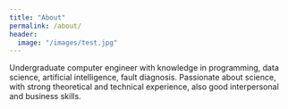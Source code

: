 ```yaml
---
title: "About"
permalink: /about/
header:
  image: "/images/test.jpg"
---
```


Undergraduate computer engineer with knowledge in programming, data science, artificial intelligence, fault diagnosis. Passionate about science, with strong theoretical and technical experience, also good interpersonal and business skills.
